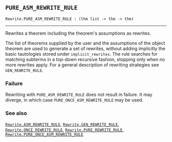 ## `PURE_ASM_REWRITE_RULE`

``` hol4
Rewrite.PURE_ASM_REWRITE_RULE : (thm list -> thm -> thm)
```

------------------------------------------------------------------------

Rewrites a theorem including the theorem's assumptions as rewrites.

The list of theorems supplied by the user and the assumptions of the
object theorem are used to generate a set of rewrites, without adding
implicitly the basic tautologies stored under `implicit_rewrites`. The
rule searches for matching subterms in a top-down recursive fashion,
stopping only when no more rewrites apply. For a general description of
rewriting strategies see `GEN_REWRITE_RULE`.

### Failure

Rewriting with `PURE_ASM_REWRITE_RULE` does not result in failure. It
may diverge, in which case `PURE_ONCE_ASM_REWRITE_RULE` may be used.

### See also

[`Rewrite.ASM_REWRITE_RULE`](#Rewrite.ASM_REWRITE_RULE),
[`Rewrite.GEN_REWRITE_RULE`](#Rewrite.GEN_REWRITE_RULE),
[`Rewrite.ONCE_REWRITE_RULE`](#Rewrite.ONCE_REWRITE_RULE),
[`Rewrite.PURE_REWRITE_RULE`](#Rewrite.PURE_REWRITE_RULE),
[`Rewrite.PURE_ONCE_ASM_REWRITE_RULE`](#Rewrite.PURE_ONCE_ASM_REWRITE_RULE)
